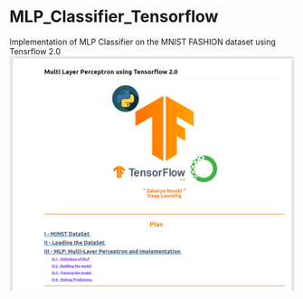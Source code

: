 # MLP_Classifier_Tensorflow
Implementation of MLP Classifier on the MNIST FASHION dataset using Tensrflow 2.0
<img src="https://github.com/404Zack/MLP_Classifier_Tensorflow/blob/master/DeepLearningTensorflowMLP.png"></img>
